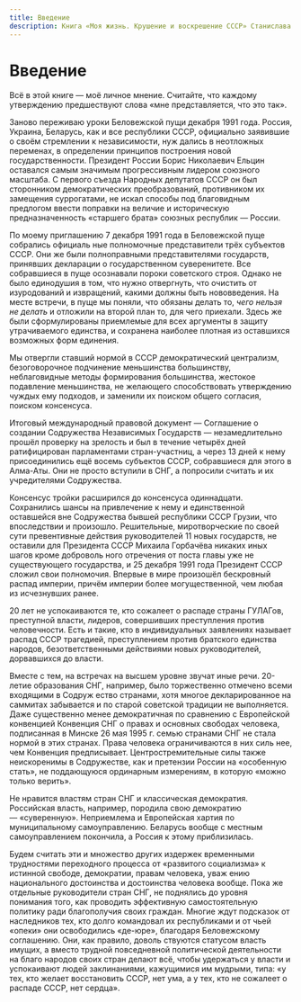 ```yaml
---
title: Введение
description: Книга «Моя жизнь. Крушение и воскрешение СССР» Станислава Шушкевича. Введение
---
```


# Введение

Всё в этой книге — моё личное мнение. Считайте, что каждому утверждению предшествуют слова «мне представляется, что это так».

Заново переживаю уроки Беловежской пущи декабря 1991 года. Россия, Украина, Беларусь, как и все республики СССР, официально заявившие о своём стремлении к независимости, нуж дались в неотложных переменах, в определении принципов построения новой государственности. Президент России Борис Николаевич Ельцин оставался самым значимым прогрессивным лидером союзного масштаба. С первого съезда Народных депутатов СССР он был сторонником демократических преобразований, противником их замещения суррогатами, не искал способы под благовидным предлогом ввести поправки на величие и историческую предназначенность «старшего брата» союзных республик — России.

По моему приглашению 7 декабря 1991 года в Беловежской пуще собрались официаль ные полномочные представители трёх субъектов СССР. Они же были полноправными представителями государств, принявших декларации о государственном суверенитете. Все собравшиеся в пуще осознавали пороки советского строя. Однако не было единодушия в том, что нужно отвергнуть, что очистить от изуродований и извращений, какими должны быть нововведения. На месте встречи, в пуще мы поняли, что обязаны делать то, *чего нельзя не делать* и отложили на второй план то, для чего приехали. Здесь же были сформулированы приемлемые для всех аргументы в защиту утрачиваемого единства, и сохранена наиболее плотная из оставшихся возможных форм единения.

Мы отвергли ставший нормой в СССР демократический централизм, безоговорочное подчинение меньшинства большинству, неблаговидные методы формирования большинства, жестокое подавление меньшинства, не желающего способствовать утверждению чуждых ему подходов, и заменили их поиском общего согласия, поиском консенсуса.

Итоговый международный правовой документ — Соглашение о создании Содружества Независимых Государств — незамедлительно прошёл проверку на зрелость и был в течение четырёх дней ратифицирован парламентами стран-участниц, а через 13 дней к нему присоединились ещё восемь субъектов СССР, собравшиеся для этого в Алма-Аты. Они не просто вступили в СНГ, а попросили считать и их учредителями Содружества.

Консенсус тройки расширился до консенсуса одиннадцати. Сохранились шансы на привлечение к нему и единственной оставшейся вне Содружества бывшей республики СССР Грузии, что впоследствии и произошло. Решительные, миротворческие по своей сути превентивные действия руководителей 11 новых государств, не оставили для Президента СССР Михаила Горбачёва никаких иных шагов кроме доброволь ного отречения от поста главы уже не существующего государства, и 25 декабря 1991 года Президент СССР сложил свои полномочия. Впервые в мире произошёл бескровный распад империи, причём империи более могущественной, чем любая из исчезнувших ранее.

20 лет не успокаиваются те, кто сожалеет о распаде страны ГУЛАГов, преступной власти, лидеров, совершивших преступления против человечности. Есть и такие, кто в индивидуальных заявлениях называет распад СССР трагедией, преступлением против братского единства народов, безответственными действиями новых руководителей, дорвавшихся до власти.

Вместе с тем, на встречах на высшем уровне звучат иные речи. 20-летие образования СНГ, например, было торжественно отмечено всеми входящими в Содруж ество странами, хотя многое декларированное на саммитах забывается и по старой советской традиции не выполняется. Даже существенно менее демократичная по сравнению с Европейской конвенцией Конвенция СНГ о правах и основных свободах человека, подписанная в Минске 26 мая 1995 г. семью странами СНГ не стала нормой в этих странах. Права человека ограничиваются в них силь нее, чем Конвенция предписывает. Центростремительные силы также неискоренимы в Содружестве, как и претензии России на «особенную стать», не поддающуюся ординарным измерениям, в которую «можно только верить».

Не нравится властям стран СНГ и классическая демократия. Российская власть, например, породила свою демократию — «суверенную». Неприемлема и Европейская хартия по муниципальному самоуправлению. Беларусь вообще с местным самоуправлением покончила, а Россия к этому приблизилась.

Будем считать эти и множество других издержек временными трудностями переходного процесса от «развитого социализма» к истинной свободе, демократии, правам человека, уваж ению национального достоинства и достоинства человека вообще. Пока же отдельные руководители стран СНГ, не поднялись до уровня понимания того, как проводить эффективную самостоятельную политику ради благополучия своих граждан. Многие ждут подсказок от наследников тех, кто долго командовал их республиками и от чьей «опеки» они освободились «де-юре», благодаря Беловежскому соглашению. Они, как правило, доволь ствуются статусом власть имущих, а вместо трудной повседневной политической деятельности на благо народов своих стран делают всё, чтобы удержаться у власти и успокаивают людей заклинаниями, кажущимися им мудрыми, типа: «у тех, кто желает восстановить СССР, нет ума, а у тех, кто не сожалеет о распаде СССР, нет сердца».

